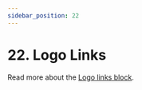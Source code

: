 ```yaml
---
sidebar_position: 22
---
```


# 22. Logo Links

Read more about the [Logo links block](https://www.google.com/url?q=https://docs.google.com/document/d/1QQa5uvE3TG0TaK-wDjLlK9JXE5Kqy0NSQbwQ6o4UFAg/edit%23heading%3Dh.fvgstxf20erc&sa=D&source=editors&ust=1664361389189119&usg=AOvVaw1UZTcXqg_CFp8EIgzqvd1j).